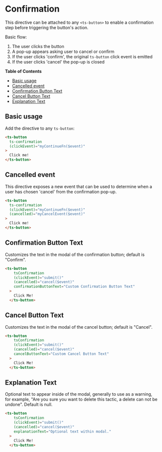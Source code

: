 <h1>Confirmation</h1>

This directive can be attached to any `<ts-button>` to enable a confirmation step before triggering
the button's action.

Basic flow:

1. The user clicks the button
1. A pop-up appears asking user to cancel or confirm
1. If the user clicks 'confirm', the original `ts-button` click event is emitted
1. If the user clicks 'cancel' the pop-up is closed


<!-- START doctoc generated TOC please keep comment here to allow auto update -->
<!-- DON'T EDIT THIS SECTION, INSTEAD RE-RUN doctoc TO UPDATE -->
**Table of Contents**

- [Basic usage](#basic-usage)
- [Cancelled event](#cancelled-event)
- [Confirmation Button Text](#confirmation-button-text)
- [Cancel Button Text](#cancel-button-text)
- [Explanation Text](#explanation-text)

<!-- END doctoc generated TOC please keep comment here to allow auto update -->


## Basic usage

Add the directive to any `ts-button`:

```html
<ts-button
  ts-confirmation
  (clickEvent)="myContinueFn($event)"
>
  Click me!
</ts-button>
```


## Cancelled event

This directive exposes a new event that can be used to determine when a user has chosen 'cancel'
from the confirmation pop-up.

```html
<ts-button
  ts-confirmation
  (clickEvent)="myContinueFn($event)"
  (cancelled)="myCancelEvent($event)"
>
  Click me!
</ts-button>
```


## Confirmation Button Text

Customizes the text in the modal of the confirmation button; default is "Confirm".

```html
<ts-button
    tsConfirmation
    (clickEvent)="submit()"
    (cancelled)="cancel($event)"
    confirmationButtonText="Custom Confirmation Button Text"
  >
    Click Me!
  </ts-button>
```


## Cancel Button Text

Customizes the text in the modal of the cancel button; default is "Cancel".

```html
<ts-button
    tsConfirmation
    (clickEvent)="submit()"
    (cancelled)="cancel($event)"
    cancelButtonText="Custom Cancel Button Text"
  >
    Click Me!
  </ts-button>
```


## Explanation Text

Optional text to appear inside of the modal, generally to use as a warning, for example, "Are you sure you want to delete this tactic, a delete can not be undone". Default is null.

```html
<ts-button
    tsConfirmation
    (clickEvent)="submit()"
    (cancelled)="cancel($event)"
    explanationText="Optional text within modal."
  >
    Click Me!
  </ts-button>
```
